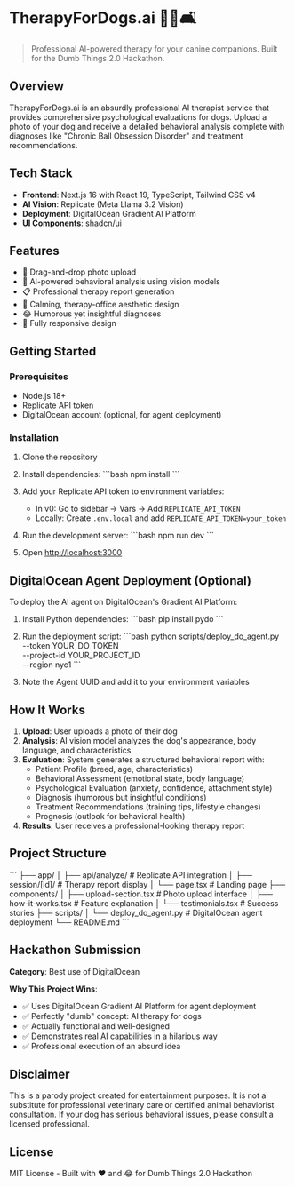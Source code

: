 # TherapyForDogs.ai 🐕‍🦺🛋️

> Professional AI-powered therapy for your canine companions. Built for the Dumb Things 2.0 Hackathon.

## Overview

TherapyForDogs.ai is an absurdly professional AI therapist service that provides comprehensive psychological evaluations for dogs. Upload a photo of your dog and receive a detailed behavioral analysis complete with diagnoses like "Chronic Ball Obsession Disorder" and treatment recommendations.

## Tech Stack

- **Frontend**: Next.js 16 with React 19, TypeScript, Tailwind CSS v4
- **AI Vision**: Replicate (Meta Llama 3.2 Vision)
- **Deployment**: DigitalOcean Gradient AI Platform
- **UI Components**: shadcn/ui

## Features

- 📸 Drag-and-drop photo upload
- 🧠 AI-powered behavioral analysis using vision models
- 📋 Professional therapy report generation
- 🎨 Calming, therapy-office aesthetic design
- 😂 Humorous yet insightful diagnoses
- 📱 Fully responsive design

## Getting Started

### Prerequisites

- Node.js 18+
- Replicate API token
- DigitalOcean account (optional, for agent deployment)

### Installation

1. Clone the repository
2. Install dependencies:
   \`\`\`bash
   npm install
   \`\`\`

3. Add your Replicate API token to environment variables:
   - In v0: Go to sidebar → Vars → Add `REPLICATE_API_TOKEN`
   - Locally: Create `.env.local` and add `REPLICATE_API_TOKEN=your_token`

4. Run the development server:
   \`\`\`bash
   npm run dev
   \`\`\`

5. Open [http://localhost:3000](http://localhost:3000)

## DigitalOcean Agent Deployment (Optional)

To deploy the AI agent on DigitalOcean's Gradient AI Platform:

1. Install Python dependencies:
   \`\`\`bash
   pip install pydo
   \`\`\`

2. Run the deployment script:
   \`\`\`bash
   python scripts/deploy_do_agent.py \
     --token YOUR_DO_TOKEN \
     --project-id YOUR_PROJECT_ID \
     --region nyc1
   \`\`\`

3. Note the Agent UUID and add it to your environment variables

## How It Works

1. **Upload**: User uploads a photo of their dog
2. **Analysis**: AI vision model analyzes the dog's appearance, body language, and characteristics
3. **Evaluation**: System generates a structured behavioral report with:
   - Patient Profile (breed, age, characteristics)
   - Behavioral Assessment (emotional state, body language)
   - Psychological Evaluation (anxiety, confidence, attachment style)
   - Diagnosis (humorous but insightful conditions)
   - Treatment Recommendations (training tips, lifestyle changes)
   - Prognosis (outlook for behavioral health)
4. **Results**: User receives a professional-looking therapy report

## Project Structure

\`\`\`
├── app/
│   ├── api/analyze/          # Replicate API integration
│   ├── session/[id]/         # Therapy report display
│   └── page.tsx              # Landing page
├── components/
│   ├── upload-section.tsx    # Photo upload interface
│   ├── how-it-works.tsx      # Feature explanation
│   └── testimonials.tsx      # Success stories
├── scripts/
│   └── deploy_do_agent.py    # DigitalOcean agent deployment
└── README.md
\`\`\`

## Hackathon Submission

**Category**: Best use of DigitalOcean

**Why This Project Wins**:
- ✅ Uses DigitalOcean Gradient AI Platform for agent deployment
- ✅ Perfectly "dumb" concept: AI therapy for dogs
- ✅ Actually functional and well-designed
- ✅ Demonstrates real AI capabilities in a hilarious way
- ✅ Professional execution of an absurd idea

## Disclaimer

This is a parody project created for entertainment purposes. It is not a substitute for professional veterinary care or certified animal behaviorist consultation. If your dog has serious behavioral issues, please consult a licensed professional.

## License

MIT License - Built with ❤️ and 😂 for Dumb Things 2.0 Hackathon
